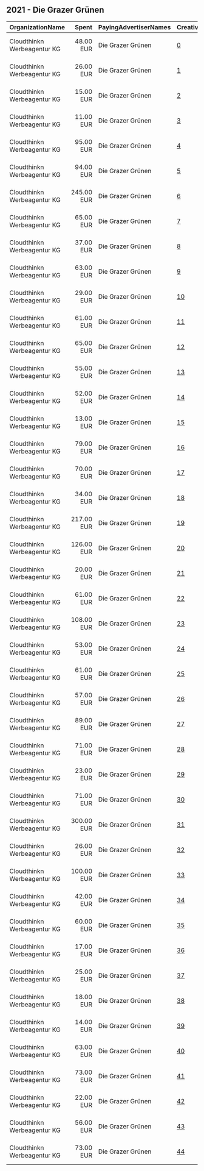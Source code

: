 ## 2021 - Die Grazer Grünen 
|OrganizationName|Spent|PayingAdvertiserNames|CreativeUrls|Impressions|Genders|AgeBrackets|CountryCodes|BillingAddresses|CandidateBallotInformation|
|:---|---:|:---|:---|---:|:---|:---|:---|:---|:---|
|Cloudthinkn Werbeagentur KG|48.00 EUR|Die Grazer Grünen|[0](https://www.snap.com/political-ads/asset/e048fbf574dcf03a5be22ad75f9afa766bb9892ade79f52c38c3cce2fdb098c5?mediaType=mp4)|20,807||16+|austria|"Waagner-Biro-Strasse, 100,Graz,8020,AT"|Judith Schwentner|
|Cloudthinkn Werbeagentur KG|26.00 EUR|Die Grazer Grünen|[1](https://www.snap.com/political-ads/asset/30a294449b68e66378cc1818810cc6169ad597a1ff5bf2a6aad86b368c5b1f39?mediaType=mp4)|11,970||16+|austria|"Waagner-Biro-Strasse, 100,Graz,8020,AT"|Judith Schwentner|
|Cloudthinkn Werbeagentur KG|15.00 EUR|Die Grazer Grünen|[2](https://www.snap.com/political-ads/asset/842f44d98e9d0774ee2cb484c58c5b4f0637c0d191d58e9935901753058ded20?mediaType=mp4)|5,805||16+|austria|"Waagner-Biro-Strasse, 100,Graz,8020,AT"|Judith Schwentner|
|Cloudthinkn Werbeagentur KG|11.00 EUR|Die Grazer Grünen|[3](https://www.snap.com/political-ads/asset/06aa238fe6cdf77996ea56ae928e30b0a430dc7aeff9b3ea62b22b84372022e3?mediaType=mp4)|4,310||16+|austria|"Waagner-Biro-Strasse, 100,Graz,8020,AT"|Judith Schwentner|
|Cloudthinkn Werbeagentur KG|95.00 EUR|Die Grazer Grünen|[4](https://www.snap.com/political-ads/asset/9ba943d4bf96230f5caeda5bda9490aab0816ea2a9af4bdd4d87fb6fa2502637?mediaType=mp4)|99,050|||austria|"Waagner-Biro-Strasse, 100,Graz,8020,AT"|Judith Schwentner|
|Cloudthinkn Werbeagentur KG|94.00 EUR|Die Grazer Grünen|[5](https://www.snap.com/political-ads/asset/06aa238fe6cdf77996ea56ae928e30b0a430dc7aeff9b3ea62b22b84372022e3?mediaType=mp4)|93,811|||austria|"Waagner-Biro-Strasse, 100,Graz,8020,AT"|Judith Schwentner|
|Cloudthinkn Werbeagentur KG|245.00 EUR|Die Grazer Grünen|[6](https://www.snap.com/political-ads/asset/5745fd61f425793b4487d7e6570b6a07d1bb0fa4c02a1396412dbc3883fe9c91?mediaType=mp4)|101,357||16+|austria|"Waagner-Biro-Strasse, 100,Graz,8020,AT"|Judith Schwentner|
|Cloudthinkn Werbeagentur KG|65.00 EUR|Die Grazer Grünen|[7](https://www.snap.com/political-ads/asset/93975af20dcbcf5bffaf36f944299067e0304cd7141c6bb4e7480ca0d8414bc0?mediaType=mp4)|58,365|||austria|"Waagner-Biro-Strasse, 100,Graz,8020,AT"|Judith Schwentner|
|Cloudthinkn Werbeagentur KG|37.00 EUR|Die Grazer Grünen|[8](https://www.snap.com/political-ads/asset/b86f90cc49b7eba112859371b82abe0418785e3addd1a1f41abbeb0bc331ebc3?mediaType=mp4)|15,653||16+|austria|"Waagner-Biro-Strasse, 100,Graz,8020,AT"|Judith Schwentner|
|Cloudthinkn Werbeagentur KG|63.00 EUR|Die Grazer Grünen|[9](https://www.snap.com/political-ads/asset/30a294449b68e66378cc1818810cc6169ad597a1ff5bf2a6aad86b368c5b1f39?mediaType=mp4)|55,594|||austria|"Waagner-Biro-Strasse, 100,Graz,8020,AT"|Judith Schwentner|
|Cloudthinkn Werbeagentur KG|29.00 EUR|Die Grazer Grünen|[10](https://www.snap.com/political-ads/asset/e8c7a910d2dadf88b74649e454b4107aa37eedbdb89fef97ab12c134febe93b5?mediaType=mp4)|13,038||16+|austria|"Waagner-Biro-Strasse, 100,Graz,8020,AT"|Judith Schwentner|
|Cloudthinkn Werbeagentur KG|61.00 EUR|Die Grazer Grünen|[11](https://www.snap.com/political-ads/asset/5745fd61f425793b4487d7e6570b6a07d1bb0fa4c02a1396412dbc3883fe9c91?mediaType=mp4)|53,592|||austria|"Waagner-Biro-Strasse, 100,Graz,8020,AT"|Judith Schwentner|
|Cloudthinkn Werbeagentur KG|65.00 EUR|Die Grazer Grünen|[12](https://www.snap.com/political-ads/asset/dbce90aad4aa5464f99d0508f7057f8fe1e809ce2e9268dbf60f9738906695fa?mediaType=mp4)|57,040|||austria|"Waagner-Biro-Strasse, 100,Graz,8020,AT"|Judith Schwentner|
|Cloudthinkn Werbeagentur KG|55.00 EUR|Die Grazer Grünen|[13](https://www.snap.com/political-ads/asset/c162b801a1d9d13b5684d6412fc96f528ac3c48b64d78eb4cbcbd337dd91b49e?mediaType=mp4)|48,552|||austria|"Waagner-Biro-Strasse, 100,Graz,8020,AT"|Judith Schwentner|
|Cloudthinkn Werbeagentur KG|52.00 EUR|Die Grazer Grünen|[14](https://www.snap.com/political-ads/asset/6baf0d39b431ade1043b442c4b99bdd9cb122b909c643fe3c40a8507a106455e?mediaType=mp4)|46,780|||austria|"Waagner-Biro-Strasse, 100,Graz,8020,AT"|Judith Schwentner|
|Cloudthinkn Werbeagentur KG|13.00 EUR|Die Grazer Grünen|[15](https://www.snap.com/political-ads/asset/16be4964f4e735bae232b13ace4f48f75fe628ffbc5ae499bd6d91a65e6e7ca7?mediaType=mp4)|5,839||16+|austria|"Waagner-Biro-Strasse, 100,Graz,8020,AT"|Judith Schwentner|
|Cloudthinkn Werbeagentur KG|79.00 EUR|Die Grazer Grünen|[16](https://www.snap.com/political-ads/asset/6da181bd6e62a176c1c90b0c2cd20cf5b61c59748163f312327aa9c6a22aaadf?mediaType=mp4)|81,780|||austria|"Waagner-Biro-Strasse, 100,Graz,8020,AT"|Judith Schwentner|
|Cloudthinkn Werbeagentur KG|70.00 EUR|Die Grazer Grünen|[17](https://www.snap.com/political-ads/asset/482fbfe267c33bceca9f4653db23c6f41ee99cdfc4da04a8a15a192a05f36abf?mediaType=mp4)|62,003|||austria|"Waagner-Biro-Strasse, 100,Graz,8020,AT"|Judith Schwentner|
|Cloudthinkn Werbeagentur KG|34.00 EUR|Die Grazer Grünen|[18](https://www.snap.com/political-ads/asset/b86f90cc49b7eba112859371b82abe0418785e3addd1a1f41abbeb0bc331ebc3?mediaType=mp4)|29,690|||austria|"Waagner-Biro-Strasse, 100,Graz,8020,AT"|Judith Schwentner|
|Cloudthinkn Werbeagentur KG|217.00 EUR|Die Grazer Grünen|[19](https://www.snap.com/political-ads/asset/6f5eca96ad9de19f21c548b0cf52d8e7068aeb388dc1fdb6c58c498be15fb177?mediaType=mp4)|109,633||16+|austria|"Waagner-Biro-Strasse, 100,Graz,8020,AT"|Judith Schwentner|
|Cloudthinkn Werbeagentur KG|126.00 EUR|Die Grazer Grünen|[20](https://www.snap.com/political-ads/asset/3833bdd5b7514c02733a2ee8c679327609b7ae45b86c3c459327ca4a91b99deb?mediaType=mp4)|109,222|||austria|"Waagner-Biro-Strasse, 100,Graz,8020,AT"|Judith Schwentner|
|Cloudthinkn Werbeagentur KG|20.00 EUR|Die Grazer Grünen|[21](https://www.snap.com/political-ads/asset/9ba943d4bf96230f5caeda5bda9490aab0816ea2a9af4bdd4d87fb6fa2502637?mediaType=mp4)|8,666||16+|austria|"Waagner-Biro-Strasse, 100,Graz,8020,AT"|Judith Schwentner|
|Cloudthinkn Werbeagentur KG|61.00 EUR|Die Grazer Grünen|[22](https://www.snap.com/political-ads/asset/e8c7a910d2dadf88b74649e454b4107aa37eedbdb89fef97ab12c134febe93b5?mediaType=mp4)|53,567|||austria|"Waagner-Biro-Strasse, 100,Graz,8020,AT"|Judith Schwentner|
|Cloudthinkn Werbeagentur KG|108.00 EUR|Die Grazer Grünen|[23](https://www.snap.com/political-ads/asset/f3cfe742cf95e14c7473933bc7f789a4a24e5f3d4ab2b4ff4e814f3847e2bb54?mediaType=mp4)|111,204|||austria|"Waagner-Biro-Strasse, 100,Graz,8020,AT"|Judith Schwentner|
|Cloudthinkn Werbeagentur KG|53.00 EUR|Die Grazer Grünen|[24](https://www.snap.com/political-ads/asset/6f5eca96ad9de19f21c548b0cf52d8e7068aeb388dc1fdb6c58c498be15fb177?mediaType=mp4)|46,757|||austria|"Waagner-Biro-Strasse, 100,Graz,8020,AT"|Judith Schwentner|
|Cloudthinkn Werbeagentur KG|61.00 EUR|Die Grazer Grünen|[25](https://www.snap.com/political-ads/asset/0862f593badd2da03f41bc868ee104e5857c69e5eabe739aaa1a540b63a2f952?mediaType=mp4)|53,744|||austria|"Waagner-Biro-Strasse, 100,Graz,8020,AT"|Judith Schwentner|
|Cloudthinkn Werbeagentur KG|57.00 EUR|Die Grazer Grünen|[26](https://www.snap.com/political-ads/asset/0862f593badd2da03f41bc868ee104e5857c69e5eabe739aaa1a540b63a2f952?mediaType=mp4)|18,325||16+|austria|"Waagner-Biro-Strasse, 100,Graz,8020,AT"|Judith Schwentner|
|Cloudthinkn Werbeagentur KG|89.00 EUR|Die Grazer Grünen|[27](https://www.snap.com/political-ads/asset/89c166ac116c197fd44bb794c57c7639a1bb50b139eb4f85c6795227efa55635?mediaType=mp4)|32,422||16+|austria|"Waagner-Biro-Strasse, 100,Graz,8020,AT"|Judith Schwentner|
|Cloudthinkn Werbeagentur KG|71.00 EUR|Die Grazer Grünen|[28](https://www.snap.com/political-ads/asset/08b48549d70ee5f9a3ecd998153c04c04e8e6c379fa0bca862452a497cfc42d2?mediaType=mp4)|63,426|||austria|"Waagner-Biro-Strasse, 100,Graz,8020,AT"|Judith Schwentner|
|Cloudthinkn Werbeagentur KG|23.00 EUR|Die Grazer Grünen|[29](https://www.snap.com/political-ads/asset/93975af20dcbcf5bffaf36f944299067e0304cd7141c6bb4e7480ca0d8414bc0?mediaType=mp4)|9,036||16+|austria|"Waagner-Biro-Strasse, 100,Graz,8020,AT"|Judith Schwentner|
|Cloudthinkn Werbeagentur KG|71.00 EUR|Die Grazer Grünen|[30](https://www.snap.com/political-ads/asset/6da181bd6e62a176c1c90b0c2cd20cf5b61c59748163f312327aa9c6a22aaadf?mediaType=mp4)|20,690||16+|austria|"Waagner-Biro-Strasse, 100,Graz,8020,AT"|Judith Schwentner|
|Cloudthinkn Werbeagentur KG|300.00 EUR|Die Grazer Grünen|[31](https://www.snap.com/political-ads/asset/c162b801a1d9d13b5684d6412fc96f528ac3c48b64d78eb4cbcbd337dd91b49e?mediaType=mp4)|140,445||16+|austria|"Waagner-Biro-Strasse, 100,Graz,8020,AT"|Judith Schwentner|
|Cloudthinkn Werbeagentur KG|26.00 EUR|Die Grazer Grünen|[32](https://www.snap.com/political-ads/asset/3833bdd5b7514c02733a2ee8c679327609b7ae45b86c3c459327ca4a91b99deb?mediaType=mp4)|10,391||16+|austria|"Waagner-Biro-Strasse, 100,Graz,8020,AT"|Judith Schwentner|
|Cloudthinkn Werbeagentur KG|100.00 EUR|Die Grazer Grünen|[33](https://www.snap.com/political-ads/asset/89c166ac116c197fd44bb794c57c7639a1bb50b139eb4f85c6795227efa55635?mediaType=mp4)|79,714|||austria|"Waagner-Biro-Strasse, 100,Graz,8020,AT"|Judith Schwentner|
|Cloudthinkn Werbeagentur KG|42.00 EUR|Die Grazer Grünen|[34](https://www.snap.com/political-ads/asset/d000500ebd7499a7c6119d3f9d3b90f40ddb9b623a3b8d0c5296842a90017f12?mediaType=mp4)|22,266||16+|austria|"Waagner-Biro-Strasse, 100,Graz,8020,AT"|Judith Schwentner|
|Cloudthinkn Werbeagentur KG|60.00 EUR|Die Grazer Grünen|[35](https://www.snap.com/political-ads/asset/d000500ebd7499a7c6119d3f9d3b90f40ddb9b623a3b8d0c5296842a90017f12?mediaType=mp4)|52,575|||austria|"Waagner-Biro-Strasse, 100,Graz,8020,AT"|Judith Schwentner|
|Cloudthinkn Werbeagentur KG|17.00 EUR|Die Grazer Grünen|[36](https://www.snap.com/political-ads/asset/482fbfe267c33bceca9f4653db23c6f41ee99cdfc4da04a8a15a192a05f36abf?mediaType=mp4)|7,279||16+|austria|"Waagner-Biro-Strasse, 100,Graz,8020,AT"|Judith Schwentner|
|Cloudthinkn Werbeagentur KG|25.00 EUR|Die Grazer Grünen|[37](https://www.snap.com/political-ads/asset/f3cfe742cf95e14c7473933bc7f789a4a24e5f3d4ab2b4ff4e814f3847e2bb54?mediaType=mp4)|10,416||16+|austria|"Waagner-Biro-Strasse, 100,Graz,8020,AT"|Judith Schwentner|
|Cloudthinkn Werbeagentur KG|18.00 EUR|Die Grazer Grünen|[38](https://www.snap.com/political-ads/asset/dbce90aad4aa5464f99d0508f7057f8fe1e809ce2e9268dbf60f9738906695fa?mediaType=mp4)|7,648||16+|austria|"Waagner-Biro-Strasse, 100,Graz,8020,AT"|Judith Schwentner|
|Cloudthinkn Werbeagentur KG|14.00 EUR|Die Grazer Grünen|[39](https://www.snap.com/political-ads/asset/c5fc3fb1875b35b82349bdd56886d776ce1bf223037f31cab40ab013bf6e4752?mediaType=mp4)|6,594||16+|austria|"Waagner-Biro-Strasse, 100,Graz,8020,AT"|Judith Schwentner|
|Cloudthinkn Werbeagentur KG|63.00 EUR|Die Grazer Grünen|[40](https://www.snap.com/political-ads/asset/c5fc3fb1875b35b82349bdd56886d776ce1bf223037f31cab40ab013bf6e4752?mediaType=mp4)|56,156|||austria|"Waagner-Biro-Strasse, 100,Graz,8020,AT"|Judith Schwentner|
|Cloudthinkn Werbeagentur KG|73.00 EUR|Die Grazer Grünen|[41](https://www.snap.com/political-ads/asset/e048fbf574dcf03a5be22ad75f9afa766bb9892ade79f52c38c3cce2fdb098c5?mediaType=mp4)|65,335|||austria|"Waagner-Biro-Strasse, 100,Graz,8020,AT"|Judith Schwentner|
|Cloudthinkn Werbeagentur KG|22.00 EUR|Die Grazer Grünen|[42](https://www.snap.com/political-ads/asset/6baf0d39b431ade1043b442c4b99bdd9cb122b909c643fe3c40a8507a106455e?mediaType=mp4)|10,798||16+|austria|"Waagner-Biro-Strasse, 100,Graz,8020,AT"|Judith Schwentner|
|Cloudthinkn Werbeagentur KG|56.00 EUR|Die Grazer Grünen|[43](https://www.snap.com/political-ads/asset/08b48549d70ee5f9a3ecd998153c04c04e8e6c379fa0bca862452a497cfc42d2?mediaType=mp4)|20,995||16+|austria|"Waagner-Biro-Strasse, 100,Graz,8020,AT"|Judith Schwentner|
|Cloudthinkn Werbeagentur KG|73.00 EUR|Die Grazer Grünen|[44](https://www.snap.com/political-ads/asset/16be4964f4e735bae232b13ace4f48f75fe628ffbc5ae499bd6d91a65e6e7ca7?mediaType=mp4)|76,401|||austria|"Waagner-Biro-Strasse, 100,Graz,8020,AT"|Judith Schwentner|
